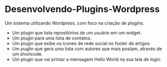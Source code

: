 # Desenvolvendo-Plugins-Wordpress
Um sistema utilizando Wordpress, com foco na criação de plugins.
<ul>
    <li>Um plugin que lista repositórios de um usuário em um widget.</li>
    <li>Um plugin para uma lista de contatos.</li>
    <li>Um plugin que exibe os ícones de rede social no footer de artigos</li>
    <li>Um puglin que gera uma lista com autores que mais postam, através de um shortcode.</li>
    <li>Um plugin que vai printar a mensagem Hello World na sua tela de login.</li>
</ul>
